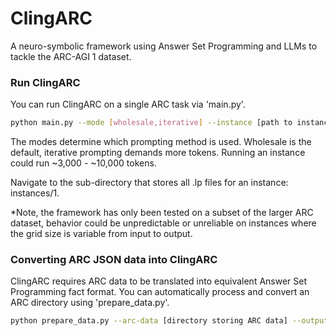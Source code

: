 # ClingARC
A neuro-symbolic framework using Answer Set Programming and LLMs to tackle the ARC-AGI 1 dataset. 


### Run ClingARC
You can run ClingARC on a single ARC task via 'main.py'. 

```bash
python main.py --mode [wholesale,iterative] --instance [path to instance (e.g. instances/1]
```

The modes determine which prompting method is used. Wholesale is the default, iterative prompting demands more tokens. Running an instance could run ~3,000 - ~10,000 tokens. 

Navigate to the sub-directory that stores all .lp files for an instance: instances/1.

*Note, the framework has only been tested on a subset of the larger ARC dataset, behavior could be unpredictable or unreliable on instances where the grid size is variable from input to output. 


### Converting ARC JSON data into ClingARC
ClingARC requires ARC data to be translated into equivalent Answer Set Programming fact format. You can automatically process and convert an ARC directory using 'prepare_data.py'.

```bash
python prepare_data.py --arc-data [directory storing ARC data] --output-dir [desired output directory name]
```
